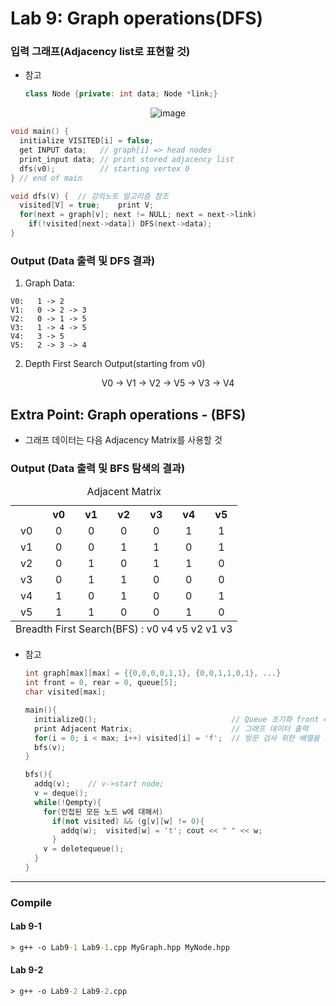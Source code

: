 # Lab 9: Graph operations(DFS)

### 입력 그래프(Adjacency list로 표현할 것)

  - 참고
    
    ```cpp
    class Node {private: int data; Node *link;}
    ```
  <div align = center>

  ![image](https://user-images.githubusercontent.com/24904962/124496640-a4b4c080-ddf4-11eb-92f4-f5fc6265925b.png)

  </div>

  ```cpp
  void main() {
    initialize VISITED[i] = false;
    get INPUT data;   // graph[i] => head nodes
    print_input data; // print stored adjacency list
    dfs(v0);          // starting vertex 0
  } // end of main

  void dfs(V) {  // 강의노트 알고리즘 참조
    visited[V] = true;    print V;
    for(next = graph[v]; next != NULL; next = next->link)
      if(!visited[next->data]) DFS(next->data);
  }
  ```

### Output (Data 출력 및 DFS 결과)

  1. Graph Data:

    V0:   1 -> 2
    V1:   0 -> 2 -> 3
    V2:   0 -> 1 -> 5
    V3:   1 -> 4 -> 5
    V4:   3 -> 5
    V5:   2 -> 3 -> 4

  2. Depth First Search Output(starting from v0)

  <div align = center>

  V0 -> V1 -> V2 -> V5 -> V3 -> V4

  </div>

## Extra Point: Graph operations - (BFS)

  - 그래프 데이터는 다음 Adjacency Matrix를 사용할 것

### Output (Data 출력 및 BFS 탐색의 결과)


<div align = center>
<table>
  <caption> Adjacent Matrix </cation>
  <tbody>
    <tr>
      <th align = center> </th>
      <th align = center>v0</th>
      <th align = center>v1</th>
      <th align = center>v2</th>
      <th align = center>v3</th>
      <th align = center>v4</th>
      <th align = center>v5</th>
    </tr>
    <tr>
      <td align = center>v0</td>
      <td align = center>0</td>
      <td align = center>0</td>
      <td align = center>0</td>
      <td align = center>0</td>
      <td align = center>1</td>
      <td align = center>1</td>
    </tr>
    <tr>
      <td align = center>v1</td>
      <td align = center>0</td>
      <td align = center>0</td>
      <td align = center>1</td>
      <td align = center>1</td>
      <td align = center>0</td>
      <td align = center>1</td>
    </tr>
    <tr>
      <td align = center>v2</td>
      <td align = center>0</td>
      <td align = center>1</td>
      <td align = center>0</td>
      <td align = center>1</td>
      <td align = center>1</td>
      <td align = center>0</td>
    </tr>
    <tr>
      <td align = center>v3</td>
      <td align = center>0</td>
      <td align = center>1</td>
      <td align = center>1</td>
      <td align = center>0</td>
      <td align = center>0</td>
      <td align = center>0</td>
    </tr>
    <tr>
      <td align = center>v4</td>
      <td align = center>1</td>
      <td align = center>0</td>
      <td align = center>1</td>
      <td align = center>0</td>
      <td align = center>0</td>
      <td align = center>1</td>
    </tr>
    <tr>
      <td align = center>v5</td>
      <td align = center>1</td>
      <td align = center>1</td>
      <td align = center>0</td>
      <td align = center>0</td>
      <td align = center>1</td>
      <td align = center>0</td>
    </tr>
  </tbody>
  <tfoot>
    <tr>
      <td colspan = "7" align = center>Breadth First Search(BFS) : v0 v4 v5 v2 v1 v3</td>
    </tr>
  </tfoot>
</table>
</div>

  - 참고

    ```cpp
    int graph[max][max] = {{0,0,0,0,1,1}, {0,0,1,1,0,1}, ...}
    int front = 0, rear = 0, queue[5];
    char visited[max];

    main(){
      initializeQ();                              // Queue 초기화 front = rear = 0;
      print Adjacent Matrix;                      // 그래프 데이터 출력
      for(i = 0; i < max; i++) visited[i] = 'f';  // 방문 검사 위한 배열을 초기화
      bfs(v);
    }

    bfs(){
      addq(v);    // v->start node;
      v = deque();
      while(!Qempty){
        for(인접된 모든 노드 w에 대해서)
          if(not visited) && (g[v][w] != 0){
            addq(w);  visited[w] = 't'; cout << " " << w;
          }
        v = deletequeue();
      }
    }
    ```

---

### Compile

#### Lab 9-1

```cmd
> g++ -o Lab9-1 Lab9-1.cpp MyGraph.hpp MyNode.hpp
```

#### Lab 9-2

```cmd
> g++ -o Lab9-2 Lab9-2.cpp
```